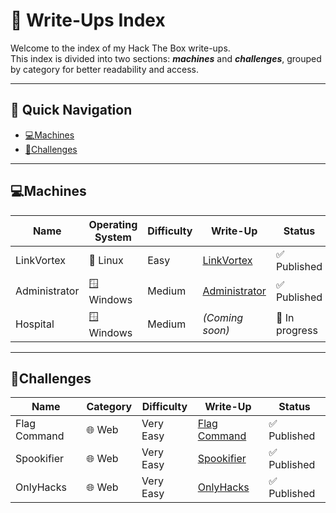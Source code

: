 # 📂 Write-Ups Index

Welcome to the index of my Hack The Box write-ups.  
This index is divided into two sections: **_machines_** and **_challenges_**, grouped by category for better readability and access.  

---

## 📑 Quick Navigation
- [💻Machines](#machines)
- [🧩Challenges](#challenges)

---

## 💻Machines

| Name         | Operating System | Difficulty | Write-Up                                                                                           | Status              |
|--------------|------------------|------------|----------------------------------------------------------------------------------------------------|---------------------|
| LinkVortex   | 🐧 Linux          | Easy       | [LinkVortex](https://medium.com/@pablo13villalobos/hack-the-box-machine-linkvortex-walkthrough-en-5d467f2eec8b) | ✅ Published         |
| Administrator| 🪟 Windows        | Medium     | [Administrator](https://medium.com/@pablo13villalobos/hack-the-box-machine-administrator-walkthrough-en-588555159e0c)   | ✅ Published       |
| Hospital     | 🪟 Windows        | Medium     | *(Coming soon)*                                                                                    | 🚧 In progress       |

---

## 🧩Challenges

| Name         | Category | Difficulty | Write-Up                                                                                           | Status              |
|--------------|----------|------------|----------------------------------------------------------------------------------------------------|---------------------|
| Flag Command | 🌐 Web   | Very Easy  | [Flag Command](https://medium.com/@pablo13villalobos/hack-the-box-flag-command-walkthrough-en-f387461ef976) | ✅ Published         |
| Spookifier   | 🌐 Web   | Very Easy  | [Spookifier](https://medium.com/@pablo13villalobos/hack-the-box-spookifier-walkthrough-en-51e5c29e8e7f)   | ✅ Published         |
| OnlyHacks    | 🌐 Web   | Very Easy  | [OnlyHacks](https://medium.com/@pablo13villalobos/hack-the-box-challenge-onlyhacks-walkthrough-en-94ed01a7be94)    | ✅ Published      |
